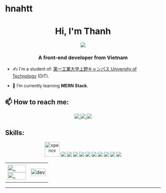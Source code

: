 # hnahtt 
<h1 align="center">Hi, I'm Thanh</h1>
<p align="center"><img src="https://img.icons8.com/color/48/000000/vietnam-circular.png"/></p>
<h3 align="center">A front-end developer from Vietnam </h3>

- ✍ I'm a student of: [第一工業大学上野キャンパス University of Technology](https://ueno.daiichi-koudai.ac.jp/) (DIT).

- 🌱 I’m currently learning **MERN Stack.**


## 📫 How to reach me:

<p align="center">
  <a href="https://www.facebook.com/noonesaveme99" alt="Facebook">
    <img src="https://img.icons8.com/fluent/48/000000/facebook-new.png" target="_blank" />
  </a> 
  <a href="https://github.com/nathan06h" alt="Github">
    <img src="https://img.icons8.com/fluent/48/000000/github.png"/>
  </a> 
  <a href="mailto:20te441@ditu.jp" alt="Email">
    <img src="https://img.icons8.com/fluent/48/000000/mailing.png"/>
  </a>
</p>

## Skills:
<p align="center">
  <img src="https://www.vectorlogo.zone/logos/opencv/opencv-icon.svg" alt="opencv" width="48" height="48"/> 
  <img src="https://img.icons8.com/dusk/64/000000/python.png"/>
  <img src="https://img.icons8.com/color/48/000000/microsoft-sql-server.png"/>
  <img src="https://img.icons8.com/external-flaticons-lineal-color-flat-icons/64/000000/external-html-computer-programming-icons-flaticons-lineal-color-flat-icons-2.png"/>
  <img src="https://img.icons8.com/stickers/100/000000/mysql.png"/>
  <img src="https://img.icons8.com/fluent/48/000000/matlab.png"/>
  <img src="https://img.icons8.com/color/48/000000/git.png"/>
  <img src="https://img.icons8.com/color/48/000000/github-2.png"/>
  <img src="https://img.icons8.com/color/48/000000/visual-studio-code-2019.png"/>
  <img src="https://img.icons8.com/bubbles/50/000000/linux-client.png"/>
  <img src="https://img.icons8.com/external-avoca-kerismaker/64/000000/external-CSS-software-development-avoca-kerismaker.png"/>


</p>

<table style="width:100%;">
  <tr>
    <td>
      <img src="https://github-readme-stats.vercel.app/api/top-langs/?username=&bg_color=FFFFFF00&text_color=179fa3&layout=compact&hide=CSS&langs_count=10&custom_title=Top%20ngôn%20ngữ%20được%20dùng" alt="_" width="100%"/>
      <img src="https://github-readme-stats.vercel.app/api?username=&bg_color=FFFFFF00&text_color=179fa3&show_icons=true&count_private=true&include_all_commits=true&custom_title=Hoạt%20động%20trên%20Github" alt="_" width="100%"/>
    </td>
    <td>
      <p align="center"> 
        <img src="https://cdn.dribbble.com/users/1059583/screenshots/4171367/coding-freak.gif" alt="dev" width="100%"/>
      </p>
    </td>
  </tr>
</table>

****
